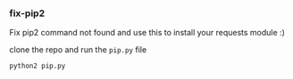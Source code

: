 ### fix-pip2
Fix pip2 command not found and use this to install your requests module :)


clone the repo and run the `pip.py` file

```python2 pip.py```
